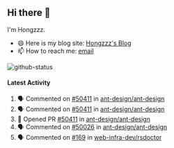 ## Hi there 👋

I'm Hongzzz. 
- 😄 Here is my blog site: [Hongzzz's Blog](https://hongzzz.top/)
- 📫 How to reach me: [email](mailto:hongzzz@foxmail.com)

![github-status][github-status]

[github-status]: https://github-readme-stats.vercel.app/api?username=Hongzzz


#### Latest Activity

<!--START_SECTION:activity-->
1. 🗣 Commented on [#50411](https://github.com/ant-design/ant-design/pull/50411#issuecomment-2289141210) in [ant-design/ant-design](https://github.com/ant-design/ant-design)
2. 🗣 Commented on [#50411](https://github.com/ant-design/ant-design/pull/50411#issuecomment-2288136693) in [ant-design/ant-design](https://github.com/ant-design/ant-design)
3. 💪 Opened PR [#50411](https://github.com/ant-design/ant-design/pull/50411) in [ant-design/ant-design](https://github.com/ant-design/ant-design)
4. 🗣 Commented on [#50026](https://github.com/ant-design/ant-design/issues/50026#issuecomment-2286676125) in [ant-design/ant-design](https://github.com/ant-design/ant-design)
5. 🗣 Commented on [#169](https://github.com/web-infra-dev/rsdoctor/issues/169#issuecomment-2213351593) in [web-infra-dev/rsdoctor](https://github.com/web-infra-dev/rsdoctor)
<!--END_SECTION:activity-->
